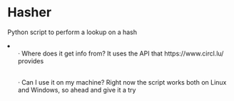 # Hasher
Python script to perform a lookup on a hash 
<br/>
<li>
    <ul>
    · Where does it get info from?
        It uses the API that https://www.circl.lu/ provides
    </ul>
<br/>
    <ul>
        · Can I use it on my machine?
            Right now the script works both on Linux and Windows, so ahead and give it a try
    </ul>
